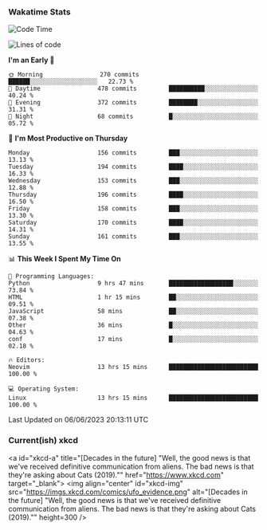 ### Wakatime Stats
<!--START_SECTION:waka-->
![Code Time](http://img.shields.io/badge/Code%20Time-1%2C738%20hrs%2038%20mins-blue)

![Lines of code](https://img.shields.io/badge/From%20Hello%20World%20I%27ve%20Written-712.3%20thousand%20lines%20of%20code-blue)

**I'm an Early 🐤** 

```text
🌞 Morning                270 commits         ██████░░░░░░░░░░░░░░░░░░░   22.73 % 
🌆 Daytime                478 commits         ██████████░░░░░░░░░░░░░░░   40.24 % 
🌃 Evening                372 commits         ████████░░░░░░░░░░░░░░░░░   31.31 % 
🌙 Night                  68 commits          █░░░░░░░░░░░░░░░░░░░░░░░░   05.72 % 
```
📅 **I'm Most Productive on Thursday** 

```text
Monday                   156 commits         ███░░░░░░░░░░░░░░░░░░░░░░   13.13 % 
Tuesday                  194 commits         ████░░░░░░░░░░░░░░░░░░░░░   16.33 % 
Wednesday                153 commits         ███░░░░░░░░░░░░░░░░░░░░░░   12.88 % 
Thursday                 196 commits         ████░░░░░░░░░░░░░░░░░░░░░   16.50 % 
Friday                   158 commits         ███░░░░░░░░░░░░░░░░░░░░░░   13.30 % 
Saturday                 170 commits         ████░░░░░░░░░░░░░░░░░░░░░   14.31 % 
Sunday                   161 commits         ███░░░░░░░░░░░░░░░░░░░░░░   13.55 % 
```


📊 **This Week I Spent My Time On** 

```text
💬 Programming Languages: 
Python                   9 hrs 47 mins       ██████████████████░░░░░░░   73.84 % 
HTML                     1 hr 15 mins        ██░░░░░░░░░░░░░░░░░░░░░░░   09.51 % 
JavaScript               58 mins             ██░░░░░░░░░░░░░░░░░░░░░░░   07.38 % 
Other                    36 mins             █░░░░░░░░░░░░░░░░░░░░░░░░   04.63 % 
conf                     17 mins             █░░░░░░░░░░░░░░░░░░░░░░░░   02.18 % 

🔥 Editors: 
Neovim                   13 hrs 15 mins      █████████████████████████   100.00 % 

💻 Operating System: 
Linux                    13 hrs 15 mins      █████████████████████████   100.00 % 
```


 Last Updated on 06/06/2023 20:13:11 UTC
<!--END_SECTION:waka-->

### Current(ish) xkcd
<a id="xkcd-a" title="[Decades in the future] "Well, the good news is that we've received definitive communication from aliens. The bad news is that they're asking about Cats (2019)."" href="https://www.xkcd.com" target="_blank">
        <img align="center" id="xkcd-img" src="https://imgs.xkcd.com/comics/ufo_evidence.png" alt="[Decades in the future] "Well, the good news is that we've received definitive communication from aliens. The bad news is that they're asking about Cats (2019)."" height=300 />
</a>
